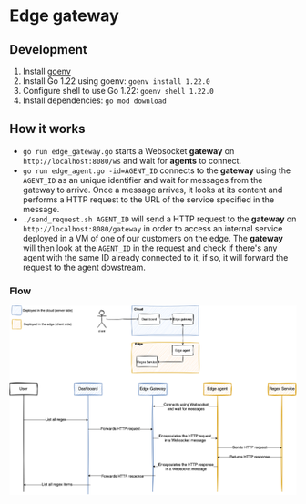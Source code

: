 # Edge gateway

## Development

1. Install [goenv](https://github.com/go-nv/goenv/blob/master/INSTALL.md#homebrew-on-mac-os-x)
2. Install Go 1.22 using goenv: `goenv install 1.22.0`
3. Configure shell to use Go 1.22: `goenv shell 1.22.0`
4. Install dependencies: `go mod download`

## How it works

- `go run edge_gateway.go` starts a Websocket **gateway** on `http://localhost:8080/ws` and wait for **agents** to connect.
- `go run edge_agent.go -id=AGENT_ID` connects to the **gateway** using the `AGENT_ID` as an unique identifier and wait for messages from the gateway to arrive. Once a message arrives, it looks at its content and performs a HTTP request to the URL of the service specified in the message.
- `./send_request.sh AGENT_ID` will send a HTTP request to the **gateway** on `http://localhost:8080/gateway` in order to access an internal service deployed in a VM of one of our customers on the edge. The **gateway** will then look at the `AGENT_ID` in the request and check if there's any agent with the same ID already connected to it, if so, it will forward the request to the agent dowstream.

### Flow

![Image Alt text](edge_gateway_flow.png)
